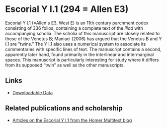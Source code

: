 # Escorial Y I.1 (294 = Allen E3) #

Escorial Y I.1 (=Allen's E3, West E) is an 11th century parchment codex consisting of 336 folios, containing a complete text of the *Iliad* with accompanying scholia. The scholia of this manuscript are closely related to those of the Venetus B; Maniaci (2006) has argued that the Venetus B and Y I.1 are “twins.” The Y I.1 also uses a numerical system to associate its commentaries with specific lines of text. The manuscript contains a second, apparently later hand, found primarily in the interlinear and intermarginal spaces. This manuscript is particularly interesting for study where it differs from its supposed “twin” as well as the other manuscripts.

## Links ##


- [Downloadable Data][2]

## Related publications and scholarship ##
- [Articles on the Escorial Y I.1 from the Homer Multitext blog](http://homermultitext.blogspot.com/search/label/Escorial%20Υ.1.1)

[1]: http://pelike.hpcc.uh.edu/hmt/hmt-digital/mss

[2]: http://www.homermultitext.org/image-archive.html